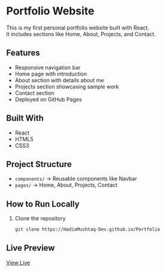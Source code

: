 # Portfolio Website

This is my first personal portfolio website built with React.  
It includes sections like Home, About, Projects, and Contact.  

##  Features
- Responsive navigation bar  
- Home page with introduction  
- About section with details about me  
- Projects section showcasing sample work  
- Contact section 
- Deployed on GitHub Pages 

##  Built With
- React  
- HTML5  
- CSS3  

##  Project Structure
- `components/` → Reusable components like Navbar  
- `pages/` → Home, About, Projects, Contact  

## How to Run Locally
1. Clone the repository  
   ```bash
   git clone https://HadiaMushtaq-Dev.github.io/Portfolio

##  Live Preview
   [View Live](https://hadiamushtaq-dev.github.io/Portfolio/)
